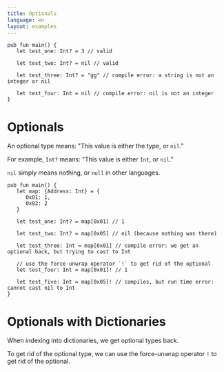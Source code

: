```yaml
---
title: Optionals
language: en
layout: examples
---
```


```cadence
pub fun main() {
   let test_one: Int? = 3 // valid
   
   let test_two: Int? = nil // valid

   let test_three: Int? = "gg" // compile error: a string is not an integer or nil

   let test_four: Int = nil // compile error: nil is not an integer
}
```

# Optionals

An optional type means: "This value is either the type, or `nil`."

For example, `Int?` means: "This value is either `Int`, or `nil`."

`nil` simply means nothing, or `null` in other languages.

```cadence
pub fun main() {
   let map: {Address: Int} = {
      0x01: 1,
      0x02: 2
   }

   let test_one: Int? = map[0x01] // 1
   
   let test_two: Int? = map[0x05] // nil (because nothing was there)

   let test_three: Int = map[0x01] // compile error: we get an optional back, but trying to cast to Int

   // use the force-unwrap operator `!` to get rid of the optional
   let test_four: Int = map[0x01]! // 1

   let test_five: Int = map[0x05]! // compiles, but run time error: cannot cast nil to Int
}
```

# Optionals with Dictionaries

When indexing into dictionaries, we get optional types back.

To get rid of the optional type, we can use the force-unwrap operator `!` to get rid of the optional.